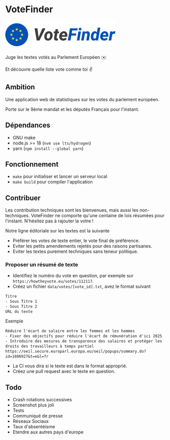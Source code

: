 # VoteFinder

![Logo](frontend/src/icons/logo.svg)

Juge les textes votés au Parlement Européen ✉️

Et découvre quelle liste vote comme toi ✌️

## Ambition

Une application web de statistiques sur les votes du parlement européen.

Porte sur le 9ème mandat et les députés Français pour l'instant.

## Dépendances

- GNU make
- node.js >= 18 (`nvm use lts/hydrogen`)
- yarn (`npm install --global yarn`)

## Fonctionnement

- `make` pour initialiser et lancer un serveur local
- `make build` pour compiler l'application

## Contribuer

Les contribution techniques sont les bienvenues, mais aussi les non-techniques.
VoteFinder ne comporte qu'une centaine de lois résumées pour l'instant. N'hésitez pas à rajouter la votre !

Notre ligne éditoriale sur les textes est la suivante

- Préférer les votes de texte entier, le vote final de préférence.
- Eviter les petits amendements rejetés pour des raisons partisanes.
- Eviter les textes purement techniques sans teneur politique.

### Proposer un résumé de texte

- Identifiez le numéro du vote en question, par exemple sur `https://howtheyvote.eu/votes/112117`.
- Créez un fichier `data/votes/[vote_id].txt`, avez le format suivant

```
Titre
- Sous Titre 1
- Sous Titre 2
URL du texte
```

Exemple

```
Réduire l'écart de salaire entre les femmes et les hommes
- Fixer des objectifs pour réduire l'écart de rémunération d'ici 2025
- Introduire des mesures de transparence des salaires et protéger les droits des travailleurs à temps partiel
https://oeil.secure.europarl.europa.eu/oeil/popups/summary.do?id=1606927&t=e&l=fr
```

- La CI vous dira si le texte est dans le format approprié.
- Créez une pull request avec le texte en question.

## Todo
- Crash rotations successives
- Screenshot plus joli
- Tests
- Communiqué de presse
- Réseaux Sociaux
- Taux d'absentéisme
- Etendre aux autres pays d'europe
